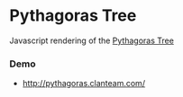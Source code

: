 Pythagoras Tree
================

Javascript rendering of the [Pythagoras Tree](http://en.wikipedia.org/wiki/Pythagoras_tree_(fractal))


### Demo
* http://pythagoras.clanteam.com/